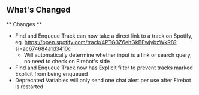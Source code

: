 ## What's Changed

** Changes **

- Find and Enqueue Track can now take a direct link to a track on Spotify, eg. https://open.spotify.com/track/4PTG3Z6ehGkBFwjybzWkR8?si=ac674684a1d3410c
  - Will automatically determine whether input is a link or search query, no need to check on Firebot's side
- Find and Enqueue Track now has Explicit filter to prevent tracks marked Explicit from being enqueued
- Deprecated Variables will only send one chat alert per use after Firebot is restarted
